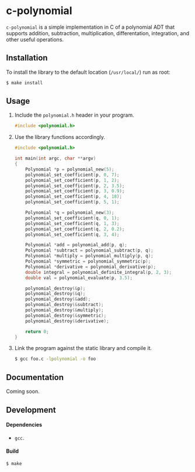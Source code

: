 # c-polynomial

`c-polynomial` is a simple implementation in C of a polynomial ADT that supports addition, subtraction, multiplication, differentation, integration, and other useful operations.

## Installation

To install the library to the default location (`/usr/local/`) run as root:

```bash
$ make install
```

## Usage

1. Include the `polynomial.h` header in your program.

    ```c
    #include <polynomial.h>
    ```
    
2. Use the library functions accordingly.

    ```c
    #include <polynomial.h>
    
    int main(int argc, char **argv)
    {
        Polynomial *p = polynomial_new(5);
        polynomial_set_coefficient(p, 0, 7);
        polynomial_set_coefficient(p, 1, 2);
        polynomial_set_coefficient(p, 2, 3.5);
        polynomial_set_coefficient(p, 3, 0.9);
        polynomial_set_coefficient(p, 4, 18);
        polynomial_set_coefficient(p, 5, 1);
    
        Polynomial *q = polynomial_new(3);
        polynomial_set_coefficient(q, 0, 1);
        polynomial_set_coefficient(q, 1, 3);
        polynomial_set_coefficient(q, 2, 0.2);
        polynomial_set_coefficient(q, 3, 4);
    
        Polynomial *add = polynomial_add(p, q);
        Polynomial *subtract = polynomial_subtract(p, q);
        Polynomial *multiply = polynomial_multiply(p, q);
        Polynomial *symmetric = polynomial_symmetric(p);
        Polynomial *derivative = polynomial_derivative(p);
        double integral = polynomial_definite_integral(p, 2, 3);
        double val = polynomial_evaluate(p, 3.5);
    
        polynomial_destroy(&p);
        polynomial_destroy(&q);
        polynomial_destroy(&add);
        polynomial_destroy(&subtract);
        polynomial_destroy(&multiply);
        polynomial_destroy(&symmetric);
        polynomial_destroy(&derivative);
    
        return 0;
    }
    ```

3. Link the program against the static library and compile it.

    ```bash
    $ gcc foo.c -lpolynomial -o foo
    ```

## Documentation

Coming soon.

## Development

#### Dependencies

- `gcc`.

#### Build

```bash
$ make
```
